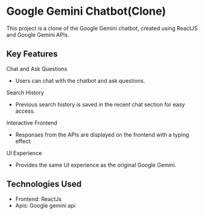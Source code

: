 
# Google Gemini Chatbot(Clone)

This project is a clone of the Google Gemini chatbot, created using ReactJS and Google Gemini APIs.




## Key Features

Chat and Ask Questions
-  Users can chat with the chatbot and ask questions.

Search History
- Previous search history is saved in the recent chat section for easy access.

Interactive Frontend
- Responses from the APIs are displayed on the frontend with a typing effect.

UI Experience
- Provides the same UI experience as the original Google Gemini.

## Technologies Used

- Frontend: ReactJs
- Apis: Google gemini api


